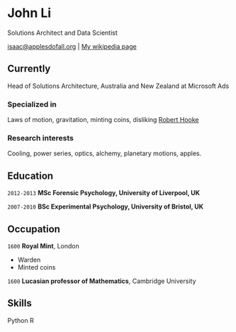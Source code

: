 # John Li
Solutions Architect and Data Scientist

<div id="webaddress">
<a href="isaac@applesdofall.org">isaac@applesdofall.org</a>
| <a href="http://en.wikipedia.org/wiki/Isaac_Newton">My wikipedia page</a>
</div>


## Currently

Head of Solutions Architecture, Australia and New Zealand at Microsoft Ads

### Specialized in

Laws of motion, gravitation, minting coins, disliking [Robert Hooke](http://en.wikipedia.org/wiki/Robert_Hooke)


### Research interests

Cooling, power series, optics, alchemy, planetary motions, apples.


## Education

`2012-2013`
**MSc Forensic Psychology, University of Liverpool, UK**

`2007-2010`
**BSc Experimental Psychology, University of Bristol, UK**


## Occupation

`1600`
__Royal Mint__, London

- Warden
- Minted coins

`1600`
__Lucasian professor of Mathematics__, Cambridge University


## Skills

Python
R


<!-- ### Footer

Last updated: May 2013 -->